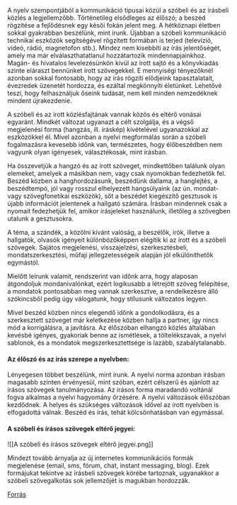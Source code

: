 A nyelv szempontjából a kommunikáció típusai közül a szóbeli és az írásbeli közlés a legjellemzőbb. Történetileg elsődleges az élőszó; a beszéd rögzítése a fejlődésnek egy késői fokán jelent meg. A hétköznapi életben sokkal gyakrabban beszélünk, mint írunk. Újabban a szóbeli kommunikáció technikai eszközök segítségével rögzített formában is terjed (televízió, videó, rádió, magnetofon stb.). Mindez nem kisebbíti az írás jelentőségét, amely ma már elválaszthatatlanul hozzátartozik mindennapjainkhoz. Magán- és hivatalos levelezésünkön kívül az írott sajtó és a könyvkiadás szinte eláraszt bennünket írott szövegekkel. E mennyiségi tényezőknél azonban sokkal fontosabb, hogy az írás rögzíti elődjeink tapasztalatait, évezredek üzenetét hordozza, és ezáltal megkönnyíti életünket. Lehetővé teszi, hogy felhasználjuk őseink tudását, nem kell minden nemzedéknek mindent újrakezdenie.

A szóbeli és az írott közlésfajtának vannak közös és eltérő vonásai egyaránt. Mindkét változat ugyanazt a célt szolgálja, és a végső megjelenési forma (hangzás, ill. íráskép) kivételével ugyanazokkal az eszközökkel él. Mivel azonban a nyelvi megformálás során a szóbeli fogalmazásra kevesebb időnk van, természetes, hogy élőbeszédben nem vagyunk olyan igényesek, választékosak, mint írásban.

Ha összevetjük a hangzó és az írott szöveget, mindkettőben találunk olyan elemeket, amelyek a másikban nem, vagy csak nyomokban fedezhetők fel. Beszéd közben a hanghordozásunk, beszédünk dallama, a hanglejtés, a beszédtempó, jól vagy rosszul elhelyezett hangsúlyaink (az ún. mondat- vagy szövegfonetikai eszközök), sőt a beszédet kiegészítő gesztusok is újabb információt jelentenek a hallgató számára. Írásban mindennek csak a nyomait fedezhetjük fel, amikor írásjeleket használunk, illetőleg a szövegben utalunk a gesztusokra.

A téma, a szándék, a közölni kívánt valóság, a beszélők, írók, illetve a hallgatók, olvasók igényeit különbözőképpen elégítik ki az írott és a szóbeli szövegek. Sajátos megjelenési, visszajelzési, szerkesztésbeli, mondatszerkesztési, műfaji jellegzetességeik alapján jól elkülöníthetők egymástól.

Mielőtt leírunk valamit, rendszerint van időnk arra, hogy alaposan átgondoljuk mondanivalónkat, ezért logikusabb a létrejött szöveg felépítése, a mondatok pontosabban meg vannak szerkesztve, a rendelkezésre álló szókincsből pedig úgy válogatunk, hogy stílusunk változatos legyen.

Mivel beszéd közben nincs elegendő időnk a gondolkodásra, és a szerkesztett szöveget már keletkezése közben hallja a partner, így nincs mód a korrigálásra, a javításra. Az élőszóban elhangzó közlés általában kevésbé igényes, gyakoriak benne az ismétlések, a töltelékszavak, a nyelvi sablonok, és a mondatok megszerkesztettsége is lazább, szabálytalanabb.

#### Az élőszó és az írás szerepe a nyelvben:

Lényegesen többet beszélünk, mint írunk. A nyelvi norma azonban írásban magasabb szinten érvényesül, mint szóban, ezért célszerű és ajánlott az írásos szövegek tanulmányozása. Az írásos forma maradandó voltánál fogva alkalmas a nyelvi hagyomány őrzésére. A nyelvi változások élőszóban kezdődnek. A helyes és szükséges változások idővel az írott nyelvben is elfogadottá válnak. Beszéd és írás, tehát kölcsönhatásban van egymással.

#### A szóbeli és írásos szövegek eltérő jegyei:

![[A szóbeli és írásos szövegek eltérő jegyei.png]]

Mindezt tovább árnyalja az új internetes kommunikációs formák megjelenése (email, sms, 
fórum, chat, instant messaging, blog). Ezek formájukat tekintve az írásbeli szövegek körébe tartoznak, ugyanakkor a szóbeli szövegalkotás sok jellemzőjét is magukban hordozzák.

[Forrás](https://www.studocu.com/hu/document/magyar-agrar-es-elettudomanyi-egyetem/elelmezesvezeto/12-szobeli-es-irasbeli-szovegek/60737935)
